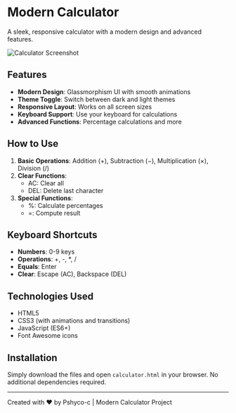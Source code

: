 # Modern Calculator

A sleek, responsive calculator with a modern design and advanced features.

![Calculator Screenshot](https://via.placeholder.com/300x400/2c3e50/ffffff?text=Calculator)

## Features

- **Modern Design**: Glassmorphism UI with smooth animations
- **Theme Toggle**: Switch between dark and light themes
- **Responsive Layout**: Works on all screen sizes
- **Keyboard Support**: Use your keyboard for calculations
- **Advanced Functions**: Percentage calculations and more

## How to Use

1. **Basic Operations**: Addition (+), Subtraction (−), Multiplication (×), Division (/)
2. **Clear Functions**: 
   - AC: Clear all
   - DEL: Delete last character
3. **Special Functions**:
   - %: Calculate percentages
   - =: Compute result

## Keyboard Shortcuts

- **Numbers**: 0-9 keys
- **Operations**: +, -, *, /
- **Equals**: Enter
- **Clear**: Escape (AC), Backspace (DEL)

## Technologies Used

- HTML5
- CSS3 (with animations and transitions)
- JavaScript (ES6+)
- Font Awesome icons

## Installation

Simply download the files and open `calculator.html` in your browser. No additional dependencies required.

---

Created with ❤️ by Pshyco-c | Modern Calculator Project 